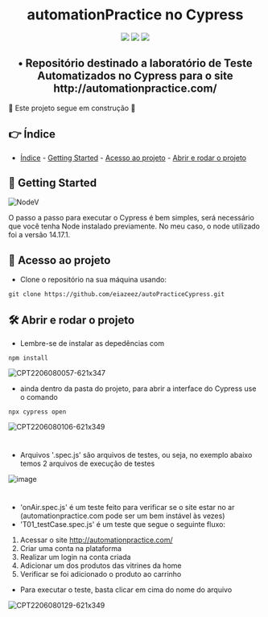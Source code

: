 <h1 align="center"> automationPractice no Cypress </h1>

<p align="center">
<img src="https://img.shields.io/badge/LICENSE-MIT-green"/> 
<img src="https://img.shields.io/badge/CYPRESS-9.7.0-brightgreen"/>
<img src="https://img.shields.io/badge/STATUS-WORKING-yellow"/>
</p>

<h2 align="center"> • Repositório destinado a laboratório de Teste Automatizados no Cypress para o site http://automationpractice.com/ </h2>

:construction: Este projeto segue em construção :construction:

## 👉 Índice 

* [Índice](#-índice) - [Getting Started](#-getting-started) - [Acesso ao projeto](#-acesso-ao-projeto) - [Abrir e rodar o projeto](#️-abrir-e-rodar-o-projeto)


## 🏁 Getting Started

![NodeV](https://img.shields.io/badge/NODE-14.17.1-blue)

O passo a passo para executar o Cypress é bem simples, será necessário que você tenha Node instalado previamente. No meu caso, o node utilizado foi a versão 14.17.1.

## 📁 Acesso ao projeto

* Clone o repositório na sua máquina usando:
```
git clone https://github.com/eiazeez/autoPracticeCypress.git 
```

## 🛠️ Abrir e rodar o projeto

* Lembre-se de instalar as depedências com
```
npm install
```
![CPT2206080057-621x347](https://user-images.githubusercontent.com/92765887/172528698-9dbcfb13-1319-448d-9b3a-b60bb2878b8f.gif)


* ainda dentro da pasta do projeto, para abrir a interface do Cypress use o comando
```
npx cypress open
```
![CPT2206080106-621x349](https://user-images.githubusercontent.com/92765887/172529378-ecf15eec-8443-4a7f-8a84-c3db8304196b.gif)

#
* Arquivos '.spec.js' são arquivos de testes, ou seja, no exemplo abaixo temos 2 arquivos de execução de testes


![image](https://user-images.githubusercontent.com/92765887/172530236-85491f8c-1057-43d3-b769-8e3ca51dd946.png)

#

- 'onAir.spec.js' é um teste feito para verificar se o site estar no ar (automationpractice.com pode ser um bem instável às vezes)
- 'T01_testCase.spec.js' é um teste que segue o seguinte fluxo:

1. Acessar o site http://automationpractice.com/
2. Criar uma conta na plataforma
3. Realizar um login na conta criada
4. Adicionar um dos produtos das vitrines da home
5. Verificar se foi adicionado o produto ao carrinho  

- Para executar o teste, basta clicar em cima do nome do arquivo

![CPT2206080129-621x349](https://user-images.githubusercontent.com/92765887/172531877-b80bf33a-1769-4df3-9565-be0a795f8f3e.gif)





